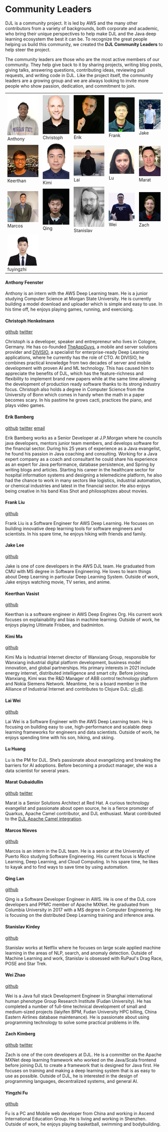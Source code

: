 # Community Leaders

DJL is a community project. It is led by AWS and the many other contributors from a variety of backgrounds, both corporate and academic, who bring their unique perspectives to help make DJL and the Java deep learning ecosystem the best it can be. To recognize the great people helping us build this community, we created the **DJL Community Leaders** to help steer the project.

The community leaders are those who are the most active members of our community. They help give back to it by sharing projects, writing blog posts, giving talks, answering questions, contributing ideas, reviewing pull requests, and writing code in DJL. Like the project itself, the community leaders are a growing group and we are always looking to invite more people who show passion, dedication, and commitment to join.

| | | | | |
|-------|----------------|---------|------------| ----------- |
| ![](website/img/community_leader/anthony.jpeg) <br>Anthony | ![](website/img/community_leader/christoph.png) <br>Christoph | ![](website/img/community_leader/erik.png) <br>Erik | ![](website/img/community_leader/frank.png) <br>Frank | ![](website/img/community_leader/jake.jpg) <br>Jake |
| ![](website/img/community_leader/keerthan.jpg) <br>Keerthan | ![](website/img/community_leader/kimi.png) <br>Kimi | ![](website/img/community_leader/lai.jpg) <br>Lai | ![](website/img/community_leader/lu.png) <br>Lu | ![](website/img/community_leader/marat.png) <br>Marat |
| ![](website/img/community_leader/marcos.png) <br>Marcos | ![](website/img/community_leader/qing.jpeg) <br>Qing | ![](website/img/community_leader/stanislav.png) <br>Stanislav | ![](website/img/community_leader/wei.jpg) <br>Wei | ![](website/img/community_leader/zach.jpeg) <br>Zach 
 | ![](website/img/community_leader/fyz.jpg) <br>fuyingzhi

#### Anthony Feenster

Anthony is an intern with the AWS Deep Learning team. He is a junior studying Computer Science at Morgan State University. He is currently building a model download and uploader which is simple and easy to use. In his time off, he enjoys playing games, running, and exercising.

#### Christoph Henkelmann

[github](https://github.com/chenkelmann) [twitter](https://twitter.com/chenkelmann)

Christoph is a developer, speaker and entrepreneur who lives in Cologne, Germany. He has co-founded [TheAppGuys](https://theappguys.de), a mobile and server solutions provider and [DIVISIO](https://divis.io), a specialist for enterprise-ready Deep Learning applications, where he currently has the role of CTO. At DIVISIO, he combines practical knowledge from two decades of server and mobile development with proven AI and ML technology. This has caused him to appreciate the benefits of DJL, which has the feature-richness and flexibility to implement brand new papers while at the same time allowing the development of production ready software thanks to its strong industry focus. Christoph also holds a degree in Computer Science from the University of Bonn which comes in handy when the math in a paper becomes scary. In his pastime he grows cacti, practices the piano, and plays video games.

#### Erik Bamberg

[github](https://github.com/ebamberg) [twitter](https://twitter.com/ErikBamberg) [email](mailto:erik.bamberg@web.de)

Erik Bamberg works as a Senior Developer at J.P.Morgan where he councils java developers, mentors junior team members, and develops software for the financial sector.
During his 25 years of experience as a Java evangelist, he found his passion in Java coaching and consulting. Working for a Java expert company as a coach and consultant he could share his experience as an expert for Java performance, database persistence, and Spring by writing blogs and articles.
Starting his career in the healthcare sector for hospital information systems and designing a telemedicine platform, he also had the chance to work in many sectors like logistics, industrial automation, or chemical industries and latest in the financial sector.
He also enjoys being creative in his band Kiss Shot and philosophizes about movies.

#### Frank Liu

[github](https://github.com/frankfliu)

Frank Liu is a Software Engineer for AWS Deep Learning. He focuses on building innovative deep learning tools for software engineers and scientists. In his spare time, he enjoys hiking with friends and family.

#### Jake Lee

[github](https://github.com/stu1130)

Jake is one of core developers in the AWS DJL team. He graduated from CMU with MS degree in Software Engineering. He loves to learn things about Deep Learning in particular Deep Learning System. Outside of work, Jake enjoys watching movie, TV series, and anime.

#### Keerthan Vasist

[github](https://github.com/keerthanvasist)

Keerthan is a software engineer in AWS Deep Engines Org. His current work focuses on explainability and bias in machine learning. Outside of work, he enjoys playing Ultimate Frisbee, and badminton.

#### Kimi Ma

[github](https://github.com/kimim)

Kimi Ma is Industrial Internet director of Wanxiang Group, responsible for Wanxiang industrial digital platform development, business model innovation, and global partnerships. His primary interests in 2021 include energy internet, distributed intelligence and smart city. Before joining Wanxiang, Kimi was the R&D Manager of ABB control technology platform and Nokia Siemens Network.
Meantime, he is a board member in the Alliance of Industrial Internet and contributes to Clojure DJL: [clj-djl](https://github.com/kimim/clj-djl).

#### Lai Wei

[github](https://github.com/roywei)

Lai Wei is a Software Engineer with the AWS Deep Learning team. He is focusing on building easy to use, high-performance and scalable deep learning frameworks for engineers and data scientists. Outside of work, he enjoys spending time with his son, hiking, and skiing.

#### Lu Huang

Lu is the PM for DJL. She’s passionate about evangelizing and breaking the barriers for AI adoptions. Before becoming a product manager, she was a data scientist for several years.

#### Marat Gubaidullin

[github](https://github.com/mgubaidullin) [twitter](https://twitter.com/mgubaidullin)

Marat is a Senior Solutions Architect at Red Hat. A curious technology evangelist and passionate about open source, he is a fierce promoter of Quarkus, Apache Camel contributor, and DJL enthusiast. Marat contributed to the [DJL Apache Camel integration](https://camel.apache.org/components/latest/djl-component.html).

#### Marcos Nieves

[github](https://github.com/markbookk)

Marcos is an intern in the DJL team. He is a senior at the University of Puerto Rico studying Software Engineering. His current focus is Machine Learning, Deep Learning, and Cloud Computing. In his spare time, he likes to kayak and to find ways to save time by using automation.

#### Qing Lan

[github](https://github.com/lanking520)

Qing is a Software Developer Engineer in AWS. He is one of the DJL core developers and PPMC member of Apache MXNet. He graduated from Columbia University in 2017 with a MS degree in Computer Engineering. He is focusing on the distributed Deep Learning training and inference area.

#### Stanislav Kirdey

[github](https://github.com/skirdey)

Stanislav works at Netflix where he focuses on large scale applied machine learning in the areas of NLP, search, and anomaly detection. Outside of Machine Learning and work, Stanislav is obsessed with RuPaul's Drag Race, POSE and Star Trek.

#### Wei Zhao

[github](https://github.com/Jzow)

Wei is a Java full stack Development Engineer in Shanghai international human phenotype Group Research Institute (Fudan University). He has completed a number of full-time technical development of small and medium-sized projects (laiyifen BPM, Fudan University HPC billing, China Eastern Airlines database maintenance). He is passionate about using programming technology to solve some practical problems in life.

#### Zach Kimberg

[github](https://github.com/zachgk) [twitter](https://twitter.com/zachkimberg)

Zach is one of the core developers at DJL. He is a committer on the Apache MXNet deep learning framework who worked on the Java/Scala frontend before joining DJL to create a framework that is designed for Java first. He focuses on training and making a deep learning system that is as easy to use as possible. Outside of DJL, he is interested in the design of programming languages, decentralized systems, and general AI.

#### Yingzhi Fu

[github](https://github.com/fuyz)

Fu is a PC and Mobile web developer from China and working in Ascend International Education Group. He is living and working in Shenzhen. Outside of work, he enjoys playing basketball, swimming and bodybuilding.
